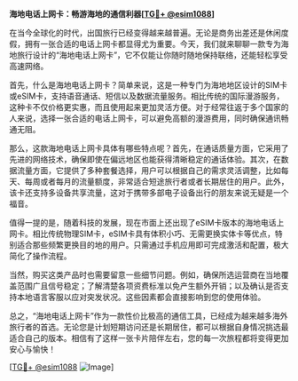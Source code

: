 **海地电话上网卡：畅游海地的通信利器[[TG💪+ @esim1088](https://t.me/s/esim1088)]**

在当今全球化的时代，出国旅行已经变得越来越普遍。无论是商务出差还是休闲度假，拥有一张合适的电话上网卡都显得尤为重要。今天，我们就来聊聊一款专为海地旅行设计的“海地电话上网卡”，它不仅能让你随时随地保持联络，还能轻松享受高速网络。

首先，什么是海地电话上网卡？简单来说，这是一种专门为海地地区设计的SIM卡或eSIM卡，支持语音通话、短信以及数据流量服务。相比传统的国际漫游服务，这种卡不仅价格更实惠，而且使用起来更加灵活方便。对于经常往返于多个国家的人来说，选择一张合适的电话上网卡，可以避免高额的漫游费用，同时确保通讯畅通无阻。

那么，这款海地电话上网卡具体有哪些特点呢？首先，在通话质量方面，它采用了先进的网络技术，确保即使在偏远地区也能获得清晰稳定的通话体验。其次，在数据流量方面，它提供了多种套餐选择，用户可以根据自己的需求灵活调整，比如每天、每周或者每月的流量额度，非常适合短途旅行者或者长期居住的用户。此外，该卡还支持多设备共享流量，这对于携带多部电子设备出行的朋友来说无疑是一个福音。

值得一提的是，随着科技的发展，现在市面上还出现了eSIM卡版本的海地电话上网卡。相比传统物理SIM卡，eSIM卡具有体积小巧、无需更换实体卡等优点，特别适合那些频繁更换目的地的用户。只需通过手机应用即可完成激活和配置，极大简化了操作流程。

当然，购买这类产品时也需要留意一些细节问题。例如，确保所选运营商在当地覆盖范围广且信号稳定；了解清楚各项资费标准以免产生额外开销；以及确认是否支持本地语言客服以应对突发状况。这些因素都会直接影响到您的使用体验。

总之，“海地电话上网卡”作为一款性价比极高的通信工具，已经成为越来越多海外旅行者的首选。无论您是计划短期访问还是长期居住，都可以根据自身情况挑选最适合自己的版本。相信有了这样一张卡片陪伴左右，您的每一次旅程都将变得更加安心与愉快！

[[TG💪+ @esim1088](https://t.me/s/esim1088) ![Image](https://i.postimg.cc/4NQfJmqS/Snipaste-2025-05-13-00-14-12.png)]